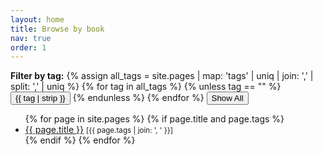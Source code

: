 ```yaml
---
layout: home
title: Browse by book
nav: true
order: 1
---
```


<div id="tag-filters">
  <strong>Filter by tag:</strong>
  {% assign all_tags = site.pages | map: 'tags' | uniq | join: ',' | split: ',' | uniq %}
  {% for tag in all_tags %}
    {% unless tag == "" %}
      <button class="tag-btn" data-tag="{{ tag | strip }}">{{ tag | strip }}</button>
    {% endunless %}
  {% endfor %}
  <button id="clear-filters">Show All</button>
</div>

<ul id="page-list">
  {% for page in site.pages %}
    {% if page.title and page.tags %}
      <li class="page-item" data-tags="{{ page.tags | join: ',' }}">
        <a href="{{ page.url }}">{{ page.title }}</a>
        <small>[{{ page.tags | join: ', ' }}]</small>
      </li>
    {% endif %}
  {% endfor %}
</ul>
